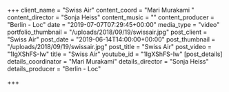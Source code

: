 +++
client_name = "Swiss Air"
content_coord = "Mari Murakami "
content_director = "Sonja Heiss"
content_music = ""
content_producer = "Berlin - Loc"
date = "2019-07-07T07:29:45+00:00"
media_type = "video"
portfolio_thumbnail = "/uploads/2018/09/19/swissair.jpg"
post_client = "Swiss Air"
post_date = "2019-06-14T14:00:00+00:00"
post_thumbnail = "/uploads/2018/09/19/swissair.jpg"
post_title = "Swiss Air"
post_video = "1IgXShFS-Iw"
title = "Swiss Air"
youtube_id = "1IgXShFS-Iw"
[post_details]
details_coordinator = "Mari Murakami"
details_director = "Sonja Heiss"
details_producer = "Berlin - Loc"

+++

